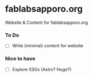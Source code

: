# fablabsapporo.org
Website &amp; Content for fablabsapporo.org

### To Do

- [ ] Write (minimal) content for website

### Nice to have
- [ ] Explore SSGs (Astro? Hugo?)
